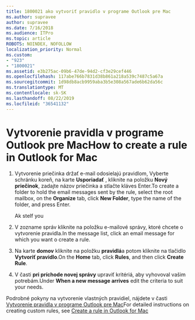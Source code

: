 ```yaml
---
title: 1800021 ako vytvoriť pravidlo v programe Outlook pre Mac
ms.author: supravee
author: supravee
ms.date: 7/16/2018
ms.audience: ITPro
ms.topic: article
ROBOTS: NOINDEX, NOFOLLOW
localization_priority: Normal
ms.custom:
- "923"
- "1800021"
ms.assetid: e3b275ac-09b6-47de-94d2-cf3e29cef446
ms.openlocfilehash: 117abe766b7831d38b861a218a539c7487c5a67a
ms.sourcegitcommit: 1d98db8acb9959aba3b5e308a567ade6b62da56c
ms.translationtype: MT
ms.contentlocale: sk-SK
ms.lasthandoff: 08/22/2019
ms.locfileid: "36541132"
---
```

# <a name="how-to-create-a-rule-in-outlook-for-mac"></a><span data-ttu-id="238c8-102">Vytvorenie pravidla v programe Outlook pre Mac</span><span class="sxs-lookup"><span data-stu-id="238c8-102">How to create a rule in Outlook for Mac</span></span>

1. <span data-ttu-id="238c8-103">Vytvorenie priečinka držať e-mail odosielajú pravidlom, Vyberte schránku koreň, na karte **Usporiadať** , kliknite na položku **Nový priečinok**, zadajte názov priečinka a stlačte kláves Enter.</span><span class="sxs-lookup"><span data-stu-id="238c8-103">To create a folder to hold the email messages sent by the rule, select the root mailbox, on the **Organize** tab, click **New Folder**, type the name of the folder, and press Enter.</span></span>

    <span data-ttu-id="238c8-104">Ak ste</span><span class="sxs-lookup"><span data-stu-id="238c8-104">If you</span></span> 

2. <span data-ttu-id="238c8-105">V zozname správ kliknite na položku e-mailové správy, ktoré chcete o vytvorenie pravidla.</span><span class="sxs-lookup"><span data-stu-id="238c8-105">In the message list, click an email message for which you want o create a rule.</span></span>

3. <span data-ttu-id="238c8-106">Na karte **domov** kliknite na položku **pravidlá**a potom kliknite na tlačidlo **Vytvoriť pravidlo**.</span><span class="sxs-lookup"><span data-stu-id="238c8-106">On the **Home** tab, click **Rules**, and then click **Create Rule**.</span></span>

4. <span data-ttu-id="238c8-107">V časti **pri príchode novej správy** upraviť kritériá, aby vyhovoval vašim potrebám.</span><span class="sxs-lookup"><span data-stu-id="238c8-107">Under **When a new message arrives** edit the criteria to suit your needs.</span></span> 

<span data-ttu-id="238c8-108">Podrobné pokyny na vytvorenie vlastných pravidiel, nájdete v časti [Vytvorenie pravidla v programe Outlook pre Mac](https://aka.ms/AA1uy0v)</span><span class="sxs-lookup"><span data-stu-id="238c8-108">For detailed instructions on creating custom rules, see [Create a rule in Outlook for Mac](https://aka.ms/AA1uy0v)</span></span>
  